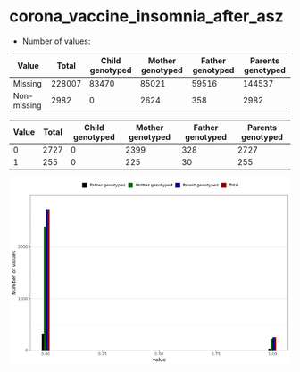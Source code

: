 # corona_vaccine_insomnia_after_asz
- Number of values:

| Value | Total | Child genotyped | Mother genotyped | Father genotyped | Parents genotyped |
| ----- | ----- | --------------- | ---------------- | ---------------- |---------------- |
| Missing | 228007 | 83470 | 85021 | 59516 | 144537 |
| Non-missing | 2982 | 0 | 2624 | 358 | 2982 |

| Value | Total | Child genotyped | Mother genotyped | Father genotyped | Parents genotyped |
| ----- | ----- | --------------- | ---------------- | ---------------- |---------------- |
| 0 | 2727 | 0 | 2399 | 328 | 2727 |
| 1 | 255 | 0 | 225 | 30 | 255 |



![](corona_vaccine_insomnia_after_asz_n.png)



